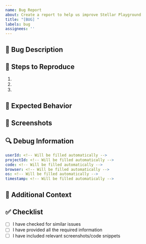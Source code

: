 ```yaml
---
name: Bug Report
about: Create a report to help us improve Stellar Playground
title: "[BUG] "
labels: bug
assignees: ''
---
```


## 🐛 Bug Description
<!-- A clear and concise description of what the bug is -->

## 🔄 Steps to Reproduce
1. 
2. 
3. 

## 💭 Expected Behavior
<!-- A clear and concise description of what you expected to happen -->

## 📸 Screenshots
<!-- If applicable, add screenshots to help explain your problem -->

## 🔍 Debug Information
<!-- This section will be automatically filled when using the "Report Issue" button -->
```yaml
userId: <!-- Will be filled automatically -->
projectId: <!-- Will be filled automatically -->
code: <!-- Will be filled automatically -->
browser: <!-- Will be filled automatically -->
os: <!-- Will be filled automatically -->
timestamp: <!-- Will be filled automatically -->
```

## 📝 Additional Context
<!-- Add any other context about the problem here -->

## ✅ Checklist
- [ ] I have checked for similar issues
- [ ] I have provided all the required information
- [ ] I have included relevant screenshots/code snippets